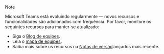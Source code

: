 > [!NOTE]
> Microsoft Teams está evoluindo regularmente — novos recursos e funcionalidades são adicionados com frequência. Por favor, monitore os seguintes recursos para manter-se atualizado:
- Siga o [Blog de equipes](https://aka.ms/teamsblog).
- Leia o [mapa de equipes](https://aka.ms/skype2teamsroadmap).
- Saiba mais sobre os recursos na [Notas de versão](https://support.office.com/article/what-s-new-in-microsoft-teams-d7092a6d-c896-424c-b362-a472d5f105de)lançados mais recente.
